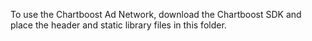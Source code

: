 To use the Chartboost Ad Network, download the Chartboost SDK and place the header and static library files in this folder.